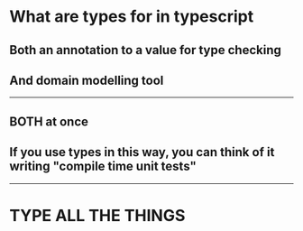 # What are types for in typescript

## Both an annotation to a value for type checking

## And domain modelling tool

___

## BOTH at once

## If you use types in this way, you can think of it writing "compile time unit tests"

___

# TYPE ALL THE THINGS
